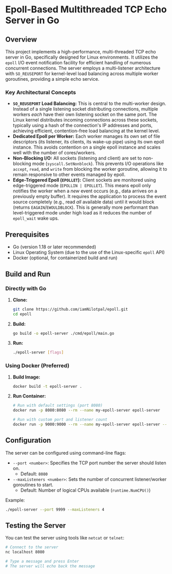 # Epoll-Based Multithreaded TCP Echo Server in Go

## Overview

This project implements a high-performance, multi-threaded TCP echo server in
Go, specifically designed for Linux environments. It utilizes the `epoll` I/O
event notification facility for efficient handling of numerous concurrent
connections. The server employs a multi-listener architecture with
`SO_REUSEPORT` for kernel-level load balancing across multiple worker
goroutines, providing a simple echo service.

### Key Architectural Concepts

- **`SO_REUSEPORT` Load Balancing:** This is central to the multi-worker design.
  Instead of a single listening socket distributing connections, multiple
  workers _each_ have their own listening socket on the same port. The Linux
  kernel distributes incoming connections across these sockets, typically using
  a hash of the connection's IP addresses and ports, achieving efficient,
  contention-free load balancing at the kernel level.
- **Dedicated Epoll per Worker:** Each worker manages its own set of file
  descriptors (its listener, its clients, its wake-up pipe) using its own epoll
  instance. This avoids contention on a single epoll instance and scales well
  with the number of cores/workers.
- **Non-Blocking I/O:** All sockets (listening and client) are set to
  non-blocking mode (`syscall.SetNonblock`). This prevents I/O operations like
  `accept`, `read`, and `write` from blocking the worker goroutine, allowing it
  to remain responsive to other events managed by epoll.
- **Edge-Triggered Epoll (`EPOLLET`):** Client sockets are monitored using
  edge-triggered mode (`EPOLLIN | EPOLLET`). This means epoll only notifies the
  worker when a _new_ event occurs (e.g., data arrives on a previously empty
  buffer). It requires the application to process the event source completely
  (e.g., read _all_ available data) until it would block (returns
  `EAGAIN`/`EWOULDBLOCK`). This is generally more performant than
  level-triggered mode under high load as it reduces the number of `epoll_wait`
  wake ups.

## Prerequisites

- Go (version 1.18 or later recommended)
- Linux Operating System (due to the use of the Linux-specific `epoll` API)
- Docker (optional, for containerized build and run)

## Build and Run

### Directly with Go

1.  **Clone:**

    ```bash
    git clone https://github.com/iamNilotpal/epoll.git
    cd epoll
    ```

2.  **Build:**

    ```bash
    go build -o epoll-server ./cmd/epoll/main.go
    ```

3.  **Run:**
    ```bash
    ./epoll-server [flags]
    ```

### Using Docker (Preferred)

1.  **Build Image:**

    ```bash
    docker build -t epoll-server .
    ```

2.  **Run Container:**

    ```bash
    # Run with default settings (port 8080)
    docker run -p 8080:8080 --rm --name my-epoll-server epoll-server

    # Run with custom port and listener count
    docker run -p 9000:9000 --rm --name my-epoll-server epoll-server --port 9000 --maxListeners 16
    ```

## Configuration

The server can be configured using command-line flags:

- `--port <number>`: Specifies the TCP port number the server should listen on.
  - Default: `8080`
- `--maxListeners <number>`: Sets the number of concurrent listener/worker
  goroutines to start.
  - Default: Number of logical CPUs available (`runtime.NumCPU()`)

Example:

```bash
./epoll-server --port 9999 --maxListeners 4
```

## Testing the Server

You can test the server using tools like `netcat` or `telnet`:

```bash
# Connect to the server
nc localhost 8080

# Type a message and press Enter
# The server will echo back the message
```
